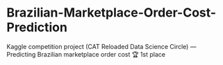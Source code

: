 # Brazilian-Marketplace-Order-Cost-Prediction
Kaggle competition project (CAT Reloaded Data Science Circle) — Predicting Brazilian marketplace order cost 🏆 1st place
